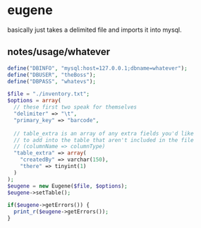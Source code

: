 # eugene

basically just takes a delimited file and imports it into mysql.

## notes/usage/whatever

```php
define("DBINFO", "mysql:host=127.0.0.1;dbname=whatever");
define("DBUSER", "theBoss");
define("DBPASS", "whatevs");

$file = "./inventory.txt";
$options = array(
  // these first two speak for themselves
  "delimiter" => "\t",
  "primary_key" => "barcode",
  
  // table_extra is an array of any extra fields you'd like
  // to add into the table that aren't included in the file
  // (columnName => columnType)
  "table_extra" => array(
    "createdBy" => varchar(150),
    "there" => tinyint(1)
  )
);
$eugene = new Eugene($file, $options);
$eugene->setTable();

if($eugene->getErrors()) {
  print_r($eugene->getErrors());
}
```

